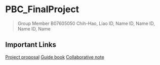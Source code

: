 # PBC_FinalProject

> Group Member
> B07605050 Chih-Hao, Liao
> ID, Name
> ID, Name
> ID, Name
> ID, Name

## Important Links
[Project proposal](https://hackmd.io/@Codeamon/PBC)
[Guide book](https://hackmd.io/@Codeamon/PBC_FinalProject)
[Collaborative note](https://hackmd.io/k3LG5BsgSYyoEIxbgCZDrQ?view)

